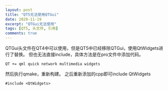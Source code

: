 ```yaml
---
layout: post
title: "QT5无法使用QTGui"
date: 2020-11-19
excerpt: "QTGui无法使用"
tags: [QT5, 头文件, 引用]
comments: true
---
```


QTGui头文件在QT4中可以使用，但是QT5中已经移除QTGui，使用QtWidgets进行了替换。
但也无法直接include，具体方法是在pro文件中添加代码。
```
QT += qml quick network multimedia widgets
```
然后执行qmake，重新构建。
之后重新添加的cpp即可include QtWidgets
```
#include <QtWidgets>
```
